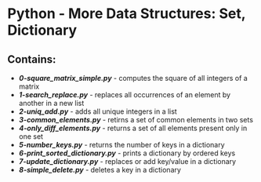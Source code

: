 # Python - More Data Structures: Set, Dictionary
## Contains:
- ***0-square_matrix_simple.py*** - computes the square of all integers of a matrix
- ***1-search_replace.py*** - replaces all occurrences of an element by another in a new list
- ***2-uniq_add.py*** - adds all unique integers in a list
- ***3-common_elements.py*** - retirns a set of common elements in two sets
- ***4-only_diff_elements.py*** - returns a set of all elements present only in one set
- ***5-number_keys.py*** - returns the number of keys in a dictionary
- ***6-print_sorted_dictionary.py*** - prints a dictionary by ordered keys
- ***7-update_dictionary.py*** - replaces or add key/value in a dictionary
- ***8-simple_delete.py*** - deletes a key in a dictionary

